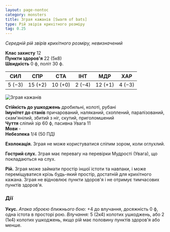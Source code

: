 ```yaml
---
layout: page-nontoc
category: monsters
title: Зграя кажанів [Swarm of bats]
type: Рій звірів крихітного розміру
tag: 0.25
---
```


_Середній рій звірів крихітного розміру, невизначений_

**Клас захисту** 12    
**Пункти здоров'я** 22 (5к8)    
**Швидкість** 0 ф, політ 30 ф.

| СИЛ    | СПР     | СТА     | ІНТ    | МДР     | ХАР    |
| ------ | ------- | ------- | ------ | ------- | ------ |
| 5 (−3) | 15 (+2) | 10 (+0) | 2 (−4) | 12 (+1) | 4 (−3) |

![Зграя кажанів](https://www.dndbeyond.com/avatars/thumbnails/9/906/1000/1000/636334289313689439.jpeg)

**Стійкість до ушкоджень** дробильні, колоті, рубані    
**Імунітет до станів** причарований, наляканий, схоплений, паралізований, скам'янілий, збитий з ніг, скутий, приголомшений    
**Чуття** сліпий зір 60 ф, пасивна Увага 11    
**Мови** -    
**Небезпека** 1/4 (50 ПД)

**Ехолокація.** Зграя не може користуватися сліпим зором, коли оглухлий.   

**Гострий слух.** Зграя має перевагу на перевірки Мудрості (Увага), що покладаються на слух.   

**Рій.** Зграя може займати простір іншої істоти та навпаки, і може переміщуватися крізь будь-який простір, достатній для крихітного кажана. Зграя не відновлює пункти здоров'я і не отримує тимчасових пунктів здоров'я.

### Дії
**Укус.** _Атака зброєю ближнього бою:_ +4 до влучання, досяжність 0 ф, одна істота в просторі рою. _Влучання:_ 5 (2к4) колотих ушкоджень, або 2 (1к4) колотих ушкоджень, якщо рій має половину пунктів здоров'я або менше. 
